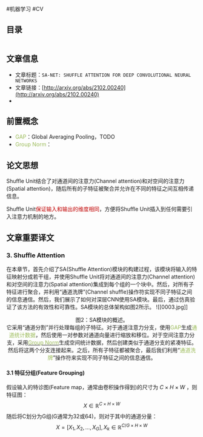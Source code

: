 #机器学习 #CV 

## 目录

```toc
```

## 文章信息

- 文章标题：`SA-NET: SHUFFLE ATTENTION FOR DEEP CONVOLUTIONAL NEURAL NETWORKS`
- 文章链接：[http://arxiv.org/abs/2102.00240](http://arxiv.org/abs/2102.00240)
- 

## 前置概念

- <font color="#9bbb59">GAP</font>：Global Averaging Pooling，TODO
- <font color="#9bbb59">Group Norm</font>：

## 论文思想

Shuffle Unit结合了对通道间的注意力(Channel attention)和对空间的注意力(Spatial attention)，随后所有的子特征被聚合并允许在不同的特征之间互相传递信息。

Shuffle Unit<font color="#c00000">保证输入和输出的维度相同</font>，方便将Shuffle Unit插入到任何需要引入注意力机制的地方。

## 文章重要译文

### 3. Shuffle Attention

在本章节，首先介绍了SA(Shuffle Attention)模块的构建过程，该模块将输入的特征映射分成若干组，并使用Shuffle Unit将对通道间的注意力(Channel attention)和对空间的注意力(Spatial attention)集成到每个组的一个块中。然后，对所有子特征进行聚合，并利用“通道洗牌”(Channel shuffle)操作符实现不同子特征之间的信息通信。然后，我们展示了如何对深层CNN使用SA模块。最后，通过仿真验证了该方法的有效性和可靠性。SA模块的总体架构如图2所示。
![[0003.jpg]]
<center>图2：SA模块的概述。</center>
<center>它采用“通道分割”并行处理每组的子特征。对于通道注意力分支，使用<font color="#9bbb59">GAP</font>生成<font color="#9bbb59">通道统计数据</font>，然后使用一对参数对通道向量进行缩放和移位。对于空间注意力分支，采用<a href="url"><font color="#9bbb59">Group Norm</font></a>生成空间统计数据，然后创建类似于通道分支的紧凑特征。然后将这两个分支连接起来。之后，所有子特征都被聚合，最后我们利用“<font color="#9bbb59">通道洗牌</font>”操作符来实现不同子特征之间的信息通信。</center>

#### 3.1 特征分组(Feature Grouping)

假设输入的特诊图(Feature map，通常由卷积操作得到)的尺寸为 $C\times H\times W$ ，则特征图：$$X\in \mathbb{R}^{C \times H \times W}$$
随后将C划分为G组(G通常为32或64)，则对于其中的通道分量：$$X=[X_1, X_2, \dots, X_G], X_k\in \mathbb{R}^{C/G\times H\times W}$$
